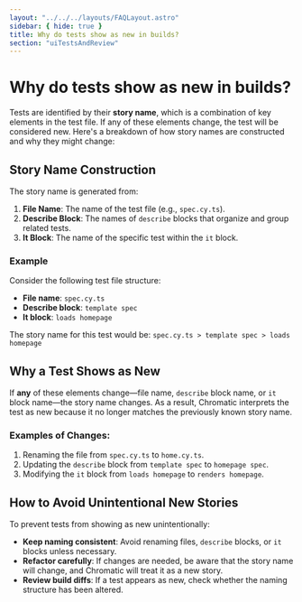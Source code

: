 ```yaml
---
layout: "../../../layouts/FAQLayout.astro"
sidebar: { hide: true }
title: Why do tests show as new in builds?
section: "uiTestsAndReview"
---
```


# Why do tests show as new in builds?

Tests are identified by their **story name**, which is a combination of key elements in the test file. If any of these elements change, the test will be considered new. Here's a breakdown of how story names are constructed and why they might change:

## Story Name Construction

The story name is generated from:

1. **File Name**: The name of the test file (e.g., `spec.cy.ts`).
2. **Describe Block**: The names of `describe` blocks that organize and group related tests.
3. **It Block**: The name of the specific test within the `it` block.

### Example

Consider the following test file structure:

- **File name**: `spec.cy.ts`
- **Describe block**: `template spec`
- **It block**: `loads homepage`

The story name for this test would be:
`spec.cy.ts > template spec > loads homepage`

## Why a Test Shows as New

If **any** of these elements change—file name, `describe` block name, or `it` block name—the story name changes. As a result, Chromatic interprets the test as new because it no longer matches the previously known story name.

### Examples of Changes:

1. Renaming the file from `spec.cy.ts` to `home.cy.ts`.
2. Updating the `describe` block from `template spec` to `homepage spec`.
3. Modifying the `it` block from `loads homepage` to `renders homepage`.

## How to Avoid Unintentional New Stories

To prevent tests from showing as new unintentionally:

- **Keep naming consistent**: Avoid renaming files, `describe` blocks, or `it` blocks unless necessary.
- **Refactor carefully**: If changes are needed, be aware that the story name will change, and Chromatic will treat it as a new story.
- **Review build diffs**: If a test appears as new, check whether the naming structure has been altered.
